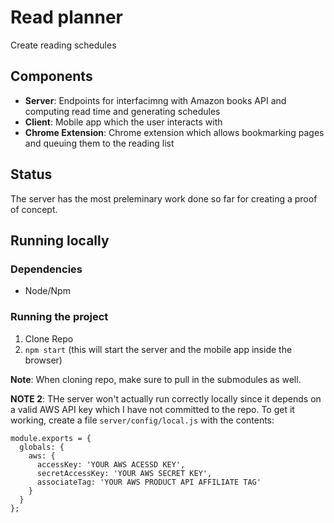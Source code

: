 # Read planner
Create reading schedules

## Components
- **Server**: Endpoints for interfacimng with Amazon books API and computing read time and generating schedules
- **Client**: Mobile app which the user interacts with
- **Chrome Extension**: Chrome extension which allows bookmarking pages and queuing them to the reading list

## Status
The server has the most preleminary work done so far for creating a proof of concept.

## Running locally

### Dependencies
- Node/Npm

### Running the project
1. Clone Repo
2. `npm start` (this will start the server and the mobile app inside the browser)

**Note**:
When cloning repo, make sure to pull in the submodules as well.

**NOTE 2**:
THe server won't actually run correctly locally since it depends on a valid AWS API key which I have not committed to the repo. To get it working, create a file `server/config/local.js` with the contents: 
```
module.exports = {
  globals: {
    aws: {
      accessKey: 'YOUR AWS ACESSD KEY',
      secretAccessKey: 'YOUR AWS SECRET KEY',
      associateTag: 'YOUR AWS PRODUCT API AFFILIATE TAG'
    }
  }
};
```